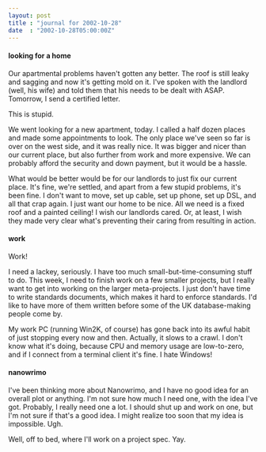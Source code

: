 ```yaml
---
layout: post
title : "journal for 2002-10-28"
date  : "2002-10-28T05:00:00Z"
---
```

<h4>looking for a home</h4>Our apartmental problems haven't gotten any better.  The roof is still leaky and sagging and now it's getting mold on it.  I've spoken with the landlord (well, his wife) and told them that his needs to be dealt with ASAP.  Tomorrow, I send a certified letter.

This is stupid.

We went looking for a new apartment, today.  I called a half dozen places and made some appointments to look.  The only place we've seen so far is over on the west side, and it was really nice.  It was bigger and nicer than our current place, but also further from work and more expensive.  We can probably afford the security and down payment, but it would be a hassle.

What would be better would be for our landlords to just fix our current place. It's fine, we're settled, and apart from a few stupid problems, it's been fine. I don't want to move, set up cable, set up phone, set up DSL, and all that crap again.  I just want our home to be nice.  All we need is a fixed roof and a painted ceiling!  I wish our landlords cared.  Or, at least, I wish they made very clear what's preventing their caring from resulting in action.<h4>work</h4>Work!

I need a lackey, seriously.  I have too much small-but-time-consuming stuff to do.  This week, I need to finish work on a few smaller projects, but I really want to get into working on the larger meta-projects.  I just don't have time to write standards documents, which makes it hard to enforce standards.  I'd like to have more of them written before some of the UK database-making people come by.

My work PC (running Win2K, of course) has gone back into its awful habit of just stopping every now and then.  Actually, it slows to a crawl.  I don't know what it's doing, because CPU and memory usage are low-to-zero, and if I connect from a terminal client it's fine.  I hate Windows!<h4>nanowrimo</h4>I've been thinking more about Nanowrimo, and I have no good idea for an overall plot or anything.  I'm not sure how much I need one, with the idea I've got. Probably, I really need one a lot.  I should shut up and work on one, but I'm not sure if that's a good idea.  I might realize too soon that my idea is impossible.  Ugh.

Well, off to bed, where I'll work on a project spec.  Yay.

